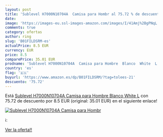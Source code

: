 ```yaml
---
layout: post
title: 'Sublevel H7000N10704A  Camisa para Hombr al 75.72 % de descuento'
date: 
image: 'https://images-eu.ssl-images-amazon.com/images/I/41Amj%2BgPNqL._SL200_.jpg'
comments: true
category: ofertas
author: ring
slug: 'B01FILDSRM-es'
actualPrice: 8.5 EUR
currency: EUR
price: 8.5
comparePrice: 35.01 EUR
prodname: 'Sublevel H7000N10704A  Camisa para Hombre  Blanco  White  L'
country: 'es'
flag: '🇪🇸'
buyurl: 'https://www.amazon.es/dp/B01FILDSRM/?tag=tolees-21'
descuento: '75.72'
---
```


Está [Sublevel H7000N10704A  Camisa para Hombre  Blanco  White  L](https://www.amazon.es/dp/B01FILDSRM/?tag=tolees-21) con 75.72 de descuento por 8.5 EUR (original: 35.01 EUR) en el siguiente enlace!

[![Sublevel H7000N10704A  Camisa para Hombr](https://images-eu.ssl-images-amazon.com/images/I/41Amj%2BgPNqL._SL200_.jpg)](https://www.amazon.es/dp/B01FILDSRM/?tag=tolees-21)

ℹ️:


[Ver la oferta!!](https://www.amazon.es/dp/B01FILDSRM/?tag=tolees-21)

